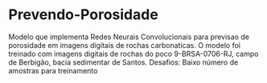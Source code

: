 # Prevendo-Porosidade
Modelo que implementa Redes Neurais Convolucionais para previsao de porosidade em imagens digitais de rochas carbonaticas.
O modelo foi treinado com imagens digitais de rochas do poco 9-BRSA-0706-RJ, campo de Berbigão, bacia sedimentar de Santos.
Desafios:
Baixo número de amostras para treinamento
